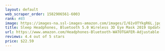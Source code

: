 ```yaml
---
layout: default 
﻿web_scraper_order: 1582906561-6003
rank: #85
image: https://images-na.ssl-images-amazon.com/images/I/61vOTYkgR6L.jpg
title: Sleep Headphones, Bluetooth 5.0 Wireless 3D Eye Mask 2019 Updated, WATOTGAFER Sleeping…
url: https://www.amazon.com/Headphones-Bluetooth-WATOTGAFER-Adjustable-Microphone/dp/B07QJ1JZK6/ref=zg_mw_electronics_85?_encoding=UTF8&psc=1&refRID=ZHM6Y8WS5P854PNNCX7R
reviews: 4.4 out of 5 stars
price: $22.59 
---
```

